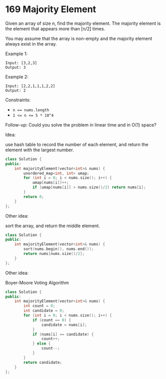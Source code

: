# 169 Majority Element

Given an array of size n, find the majority element. The majority element is the element that appears more than [n/2] times.

You may assume that the array is non-empty and the majority element always exist in the array.

Example 1:
```
Input: [3,2,3]
Output: 3
```

Example 2:
```
Input: [2,2,1,1,1,2,2]
Output: 2
```

Constraints:

- `n == nums.length`
- `1 <= n <= 5 * 10^4`

Follow-up: Could you solve the problem in linear time and in O(1) space?

Idea:

use hash table to record the number of each element, and return the element with the largest number.

```cpp
class Solution {
public:
    int majorityElement(vector<int>& nums) {
        unordered_map<int, int> umap;
        for (int i = 0; i < nums.size(); i++) {
            umap[nums[i]]++;
            if (umap[nums[i]] > nums.size()/2) return nums[i];
        }
        return 0;
    }
};
```

Other idea:

sort the array, and return the middle element.

```cpp
class Solution {
public:
    int majorityElement(vector<int>& nums) {
        sort(nums.begin(), nums.end());
        return nums[nums.size()/2];
    }
};
```

Other idea:

Boyer-Moore Voting Algorithm

```cpp
class Solution {
public:
    int majorityElement(vector<int>& nums) {
        int count = 0;
        int candidate = 0;
        for (int i = 0; i < nums.size(); i++) {
            if (count == 0) {
                candidate = nums[i];
            }
            if (nums[i] == candidate) {
                count++;
            } else {
                count--;
            }
        }
        return candidate;
    }
};
```
